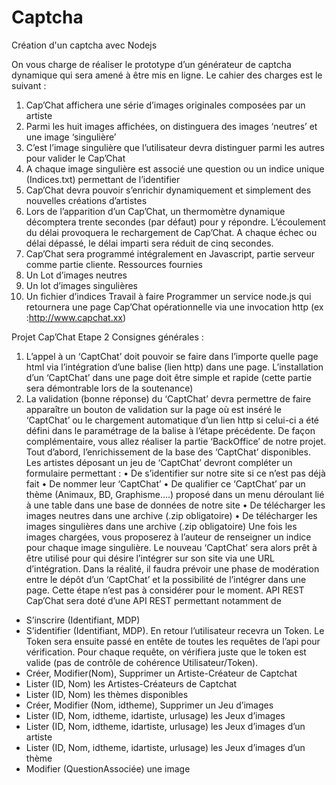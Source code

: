 # Captcha
Création d'un captcha avec Nodejs

On vous charge de réaliser le prototype d’un générateur de captcha dynamique qui sera
amené à être mis en ligne.
Le cahier des charges est le suivant :
1. Cap’Chat affichera une série d’images originales composées par un artiste
2. Parmi les huit images affichées, on distinguera des images ‘neutres’ et une image
‘singulière’
3. C’est l’image singulière que l’utilisateur devra distinguer parmi les autres pour
valider le Cap’Chat
4. A chaque image singulière est associé une question ou un indice unique
(Indices.txt) permettant de l’identifier
5. Cap’Chat devra pouvoir s’enrichir dynamiquement et simplement des nouvelles
créations d’artistes
6. Lors de l’apparition d’un Cap’Chat, un thermomètre dynamique décomptera
trente secondes (par défaut) pour y répondre. L’écoulement du délai provoquera
le rechargement de Cap’Chat. A chaque échec ou délai dépassé, le délai imparti
sera réduit de cinq secondes.
7. Cap’Chat sera programmé intégralement en Javascript, partie serveur comme
partie cliente.
Ressources fournies
1. Un Lot d’images neutres
2. Un lot d’images singulières
3. Un fichier d’indices
Travail à faire
Programmer un service node.js qui retournera une page Cap’Chat opérationnelle via une 
invocation http (ex :http://www.capchat.xx)

Projet Cap’Chat
Etape 2
Consignes générales :
1. L’appel à un ‘CaptChat’ doit pouvoir se faire dans l’importe quelle page html via 
l’intégration d’une balise (lien http) dans une page. L’installation d’un ‘CaptChat’
dans une page doit être simple et rapide (cette partie sera démontrable lors de la 
soutenance)
2. La validation (bonne réponse) du ‘CaptChat’ devra permettre de faire apparaître un 
bouton de validation sur la page où est inséré le ‘CaptChat’ ou le chargement 
automatique d’un lien http si celui-ci a été défini dans le paramétrage de la balise à 
l’étape précédente.
De façon complémentaire, vous allez réaliser la partie ‘BackOffice’ de notre projet. Tout 
d’abord, l’enrichissement de la base des ‘CaptChat’ disponibles.
Les artistes déposant un jeu de ‘CaptChat’ devront compléter un formulaire permettant :
• De s’identifier sur notre site si ce n’est pas déjà fait 
• De nommer leur ‘CaptChat’
• De qualifier ce ‘CaptChat’ par un thème (Animaux, BD, Graphisme….) proposé dans 
un menu déroulant lié à une table dans une base de données de notre site
• De télécharger les images neutres dans une archive (.zip obligatoire)
• De télécharger les images singulières dans une archive (.zip obligatoire)
Une fois les images chargées, vous proposerez à l’auteur de renseigner un indice pour 
chaque image singulière.
Le nouveau ‘CaptChat’ sera alors prêt à être utilisé pour qui désire l’intégrer sur son site via 
une URL d’intégration.
Dans la réalité, il faudra prévoir une phase de modération entre le dépôt d’un ‘CaptChat’ et 
la possibilité de l’intégrer dans une page. Cette étape n’est pas à considérer pour le moment.
API REST
Cap’Chat sera doté d’une API REST permettant notamment de
- S’inscrire (Identifiant, MDP)
- S’identifier (Identifiant, MDP). En retour l’utilisateur recevra un Token. Le Token
sera ensuite passé en entête de toutes les requêtes de l’api pour vérification. Pour
chaque requête, on vérifiera juste que le token est valide (pas de contrôle de
cohérence Utilisateur/Token).
- Créer, Modifier(Nom), Supprimer un Artiste-Créateur de Captchat
- Lister (ID, Nom) les Artistes-Créateurs de Captchat
- Lister (ID, Nom) les thèmes disponibles
- Créer, Modifier (Nom, idtheme), Supprimer un Jeu d’images
- Lister (ID, Nom, idtheme, idartiste, urlusage) les Jeux d’images
- Lister (ID, Nom, idtheme, idartiste, urlusage) les Jeux d’images d’un artiste
- Lister (ID, Nom, idtheme, idartiste, urlusage) les Jeux d’images d’un thème
- Modifier (QuestionAssociée) une image

